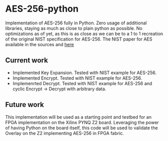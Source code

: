 # AES-256-python
Implementation of AES-256 fully in Python. Zero usage of additional libraries, staying as much as close to plain python as possible. No optimizations as of yet, as this is as close as we can be to a 1 to 1 recreation of the original NIST specification for AES-256. The NIST paper for AES available in the sources and <a href="https://nvlpubs.nist.gov/nistpubs/fips/nist.fips.197.pdf" target="_blank">here</a>

## Current work
 - Implemented Key Expansion. Tested with NIST example for AES-256.
 - Implemented Encrypt. Tested with NIST example for AES-256.
 - Implemenrted Decrypt. Tested with NIST example for AES-256 and cyclic Encrypt -> Decrypt with arbitrary data.

## Future work
This implementation will be used as a starting point and testbed for an FPGA implementation on the Xilinx PYNQ Z2 board. Leveraging the power of having Python on the board itself, this code will be used to validate the Overlay on the Z2 implementing AES-256 in FPGA fabric.

